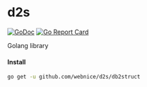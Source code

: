 # d2s

[![GoDoc](https://godoc.org/github.com/webnice/d2s?status.svg)](https://godoc.org/github.com/webnice/d2s)
[![Go Report Card](https://goreportcard.com/badge/gopkg.in/webnice/d2s.v1)](https://goreportcard.com/report/gopkg.in/webnice/d2s.v1)

Golang library

#### Install
```bash
go get -u github.com/webnice/d2s/db2struct
```

